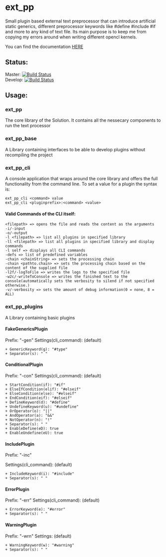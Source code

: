 # ext_pp
Small plugin based external text preprocessor that can introduce artificial static generics, different preprocessor keywords like #define #include #if and more to any kind of text file. Its main purpose is to keep me from copying my errors around when writing different opencl kernels.


You can find the documentation [HERE](LINKTODOCS)

## Status:
Master: [![Build Status](https://travis-ci.com/ByteChkR/ext-pp.svg?branch=master)](https://travis-ci.com/ByteChkR/ext-pp)  
Develop: [![Build Status](https://travis-ci.com/ByteChkR/ext-pp.svg?branch=develop)](https://travis-ci.com/ByteChkR/ext-pp)

## Usage:

### ext_pp
The core library of the Solution.
It contains all the nessecary components to run the text processor

### ext_pp_base
A Library containing interfaces to be able to develop plugins without recompiling the project

### ext_pp_cli
A console application that wraps around the core library and offers the full functionality from the command line.
To set a value for a plugin the syntax is:

	ext_pp_cli <command> value
	ext_pp_cli <pluginprefix>:<command> <value>

#### Valid Commands of the CLI itself:
	
	<filepath> => opens the file and reads the content as the arguments
	-i/-input
	-o/-output
	-l <filepath> => list all plugins in specified library
	-ll <filepath> => list all plugins in specified library and display commands
	-l self => displays all CLI commands
	-defs => list of predefined variables
	-chain <chainString> => sets the processing chain
	-chain <pathto.chain> => sets the processing chain based on the content of the supplied file
	-l2f/-logToFile => writes the logs to the specified file
	-w2c/-writeToConsole => writes the finished text to the console(automatically sets the verbosity to silend if not specified otherwise.)
	-v/-verbosity => sets the amount of debug information(0 = none, 8 = ALL)

### ext_pp_plugins
A Library containing basic plugins

#### FakeGenericsPlugin
Prefix: "-gen"
Settings(cli_command): (default)

	+ GenericKeyword(g): "#type"
	+ Separator(s): " "
#### ConditionalPlugin
Prefix: "-con"
Settings(cli_command): (default)

	+ StartCondition(if): "#if"
	+ ElseIfCondition(elif): "#elseif"
	+ ElseCondition(else): "#elseif"
	+ EndCondition(eif): "#elseif"
	+ DefineKeyword(d): "#define"
	+ UndefineKeyword(u): "#undefine"
	+ OrOperator(o): "||"
	+ AndOperator(a): "&&"
	+ NotOperator(n): "!"
	+ Separator(s): " "
	+ EnableDefine(eD): true
	+ EnableUndefine(eU): true
#### IncludePlugin
Prefix: "-inc"

Settings(cli_command): (default)

	+ IncludeKeyword(i): "#include"
	+ Separator(s): " "
#### ErrorPlugin
Prefix: "-err"
Settings(cli_command): (default)

	+ ErrorKeyword(e): "#error"
	+ Separator(s): " "
#### WarningPlugin
Prefix: "-wrn"
Settings: (default)

	+ WarningKeyword(w): "#warning"
	+ Separator(s): " "
